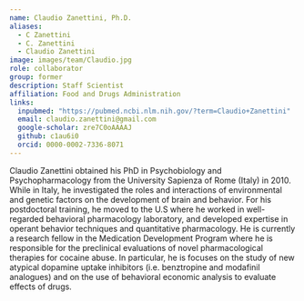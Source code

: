 ```yaml
---
name: Claudio Zanettini, Ph.D.
aliases:
  - C Zanettini
  - C. Zanettini
  - Claudio Zanettini
image: images/team/Claudio.jpg
role: collaborator
group: former
description: Staff Scientist
affiliation: Food and Drugs Administration
links:
  inpubmed: "https://pubmed.ncbi.nlm.nih.gov/?term=Claudio+Zanettini"
  email: claudio.zanettini@gmail.com
  google-scholar: zre7C0oAAAAJ
  github: c1au6i0
  orcid: 0000-0002-7336-8071
---
```


Claudio Zanettini obtained his PhD in Psychobiology and Psychopharmacology from the University Sapienza of Rome (Italy) in 2010. While in Italy, he investigated the roles and interactions of environmental and genetic factors on the development of brain and behavior. For his postdoctoral training, he moved to the U.S where he worked in well-regarded behavioral pharmacology laboratory, and developed expertise in operant behavior techniques and quantitative pharmacology. He is currently a research fellow in the Medication Development Program where he is responsible for the preclinical evaluations of novel pharmacological therapies for cocaine abuse. In particular, he is focuses on the study of new atypical dopamine uptake inhibitors (i.e. benztropine and modafinil analogues) and on the use of behavioral economic analysis to evaluate effects of drugs.
